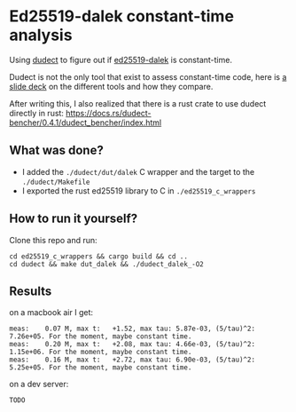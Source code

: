 # Ed25519-dalek constant-time analysis

Using [dudect](https://github.com/oreparaz/dudect) to figure out if [ed25519-dalek](https://github.com/dalek-cryptography/ed25519-dalek) is constant-time.

Dudect is not the only tool that exist to assess constant-time code, here is [a slide deck](https://sbseg2017.redes.unb.br/wp-content/uploads/2017/11/sbseg2017_wticg_benchmarking-tools-verification.pdf) on the different tools and how they compare.

After writing this, I also realized that there is a rust crate to use dudect directly in rust: https://docs.rs/dudect-bencher/0.4.1/dudect_bencher/index.html

## What was done?

* I added the `./dudect/dut/dalek` C wrapper and the target to the `./dudect/Makefile`
* I exported the rust ed25519 library to C in `./ed25519_c_wrappers`

## How to run it yourself?

Clone this repo and run:

```
cd ed25519_c_wrappers && cargo build && cd ..
cd dudect && make dut_dalek && ./dudect_dalek_-O2
```

## Results

on a macbook air I get:

```
meas:    0.07 M, max t:   +1.52, max tau: 5.87e-03, (5/tau)^2: 7.26e+05. For the moment, maybe constant time.
meas:    0.20 M, max t:   +2.08, max tau: 4.66e-03, (5/tau)^2: 1.15e+06. For the moment, maybe constant time.
meas:    0.16 M, max t:   +2.72, max tau: 6.90e-03, (5/tau)^2: 5.25e+05. For the moment, maybe constant time.
```

on a dev server:

```
TODO
```
